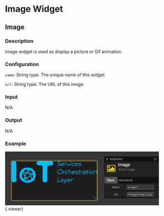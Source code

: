 Image Widget
======
## Image

### Description

Image widget is used as display a picture or Gif animation.

### Configuration

`name`: String type. The unique name of this widget.

`url`: String type. The URL of this image.

### Input

N/A

### Output

N/A

### Example

![](./doc/pic/refer/image.png){.viewer}